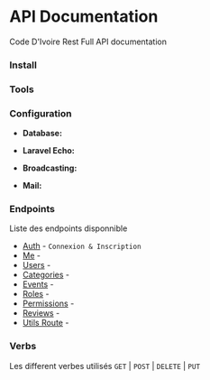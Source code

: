 # API Documentation
Code D'Ivoire Rest Full API documentation

### Install

### Tools

### Configuration

   * **Database:**
   
   * **Laravel Echo:**
   
   * **Broadcasting:**
   
   * **Mail:**
    
### Endpoints
Liste des endpoints disponnible

   - [Auth](endpoints/auth.md) - `Connexion & Inscription`
   - [Me](endpoints/auth.md) - ` `
   - [Users](endpoints/auth.md) - ` `
   - [Categories](endpoints/auth.md) - ` ` 
   - [Events](endpoints/auth.md) - ` `
   - [Roles](endpoints/auth.md) - ` `
   - [Permissions](endpoints/auth.md) - ` `
   - [Reviews](endpoints/auth.md) - ` `
   - [Utils Route](endpoints/auth.md) - ` `
   
### Verbs
Les different verbes utilisés `GET` | `POST` | `DELETE` | `PUT`
